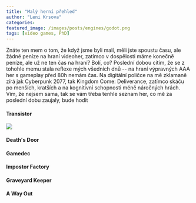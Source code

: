 ```yaml
---
title: "Malý herní přehled"
author: "Leni Krsova"
categories: 
featured_image: /images/posts/engines/godot.png
tags: [video games, PhD]
---
```


Znáte ten mem o tom, že když jsme byli malí, měli jste spoustu času, ale žádné peníze na hraní videoher, zatímco v dospělosti máme konečně peníze, ale už ne ten čas na hraní? Bolí, co? Poslední dobou cítím, že se z tohohle memu stala reflexe mých všedních dnů -- na hraní výpravných AAA her s gameplay před 80h nemám čas. Na digitální poličce na mě zklamaně zírá jak Cyberpunk 2077, tak Kingdom Come: Deliverance, zatímco skáču po menších, kratších a na kognitivní schopnosti méně náročných hrách. Vím, že nejsem sama, tak se vám třeba tenhle seznam her, co mě za poslední dobu zaujaly, bude hodit


#### Transistor

![](/images/posts/engines/transistor-supergiantgames.jpg)

#### Death's Door

#### Gamedec

#### Impostor Factory

#### Graveyard Keeper

#### A Way Out

